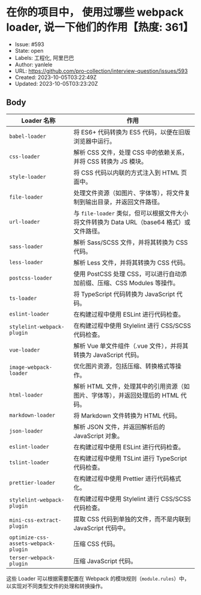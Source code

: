 # 在你的项目中， 使用过哪些 webpack loader, 说一下他们的作用【热度: 361】

- Issue: #593
- State: open
- Labels: 工程化, 阿里巴巴
- Author: yanlele
- URL: https://github.com/pro-collection/interview-question/issues/593
- Created: 2023-10-05T03:22:49Z
- Updated: 2023-10-05T03:23:20Z

## Body

| Loader 名称                | 作用                                                                                                             |
| --------------------------- | ------------------------------------------------------------------------------------------------------------------ |
| `babel-loader`              | 将 ES6+ 代码转换为 ES5 代码，以便在旧版浏览器中运行。                                                              |
| `css-loader`                | 解析 CSS 文件，处理 CSS 中的依赖关系，并将 CSS 转换为 JS 模块。                                                       |
| `style-loader`              | 将 CSS 代码以内联的方式注入到 HTML 页面中。                                                                          |
| `file-loader`               | 处理文件资源（如图片、字体等），将文件复制到输出目录，并返回文件路径。                                               |
| `url-loader`                | 与 `file-loader` 类似，但可以根据文件大小将文件转换为 Data URL（base64 格式）或文件路径。                          |
| `sass-loader`               | 解析 Sass/SCSS 文件，并将其转换为 CSS 代码。                                                                         |
| `less-loader`               | 解析 Less 文件，并将其转换为 CSS 代码。                                                                              |
| `postcss-loader`            | 使用 PostCSS 处理 CSS，可以进行自动添加前缀、压缩、CSS Modules 等操作。                                              |
| `ts-loader`                 | 将 TypeScript 代码转换为 JavaScript 代码。                                                                           |
| `eslint-loader`             | 在构建过程中使用 ESLint 进行代码检查。                                                                               |
| `stylelint-webpack-plugin`  | 在构建过程中使用 Stylelint 进行 CSS/SCSS 代码检查。                                                                   |
| `vue-loader`                | 解析 Vue 单文件组件（.vue 文件），并将其转换为 JavaScript 代码。                                                      |
| `image-webpack-loader`      | 优化图片资源，包括压缩、转换格式等操作。                                                                             |
| `html-loader`               | 解析 HTML 文件，处理其中的引用资源（如图片、字体等），并返回处理后的 HTML 代码。                                      |
| `markdown-loader`           | 将 Markdown 文件转换为 HTML 代码。                                                                                   |
| `json-loader`               | 解析 JSON 文件，并返回解析后的 JavaScript 对象。                                                                     |
| `eslint-loader`             | 在构建过程中使用 ESLint 进行代码检查。                                                                               |
| `tslint-loader`             | 在构建过程中使用 TSLint 进行 TypeScript 代码检查。                                                                    |
| `prettier-loader`           | 在构建过程中使用 Prettier 进行代码格式化。                                                                           |
| `stylelint-webpack-plugin`  | 在构建过程中使用 Stylelint 进行 CSS/SCSS 代码检查。                                                                   |
| `mini-css-extract-plugin`   | 提取 CSS 代码到单独的文件，而不是内联到 JavaScript 代码中。                                                           |
| `optimize-css-assets-webpack-plugin` | 压缩 CSS 代码。                                                                                       |
| `terser-webpack-plugin`     | 压缩 JavaScript 代码。                                                                                             |

这些 Loader 可以根据需要配置在 Webpack 的模块规则（`module.rules`）中，以实现对不同类型文件的处理和转换操作。

